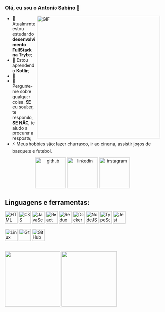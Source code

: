 ### Olá, eu sou o Antonio Sabino 👋

  <img align="right" alt="GIF" src="http://clubedosgeeks.com.br/wp-content/uploads/2016/01/funcionou.gif" width="400px" />

- 🔭 Atualmente estou estudando **desenvolvimento FullStack na Trybe**;
- 🌱 Estou aprendendo **Kotlin**;
- 🤔 
- 💬 Pergunte-me sobre qualquer coisa, **SE** eu souber, te respondo, **SE NÃO**, te ajudo a procurar a resposta;
- ⚡ Meus hobbies são: fazer churrasco, ir ao cinema, assistir jogos de basquete e futebol.

<p align="center">
	<a href="https://github.com/AntonioSabino"><img alt="github" width="100" height="100" src="https://img.icons8.com/clouds/100/000000/github.png"/></a>
	<a href="https://www.linkedin.com/in/antoniosabinojr/"><img alt="linkedin" width="100" height="100" src="https://img.icons8.com/clouds/100/000000/linkedin.png"/></a>
	<a href="https://www.instagram.com/sabinooantonio/"><img alt="instagram" width="100" height="100" src="https://img.icons8.com/clouds/100/000000/instagram.png"/></a>
</p>

## Linguagens e ferramentas:
<p align="left">
  <img src="https://cdn.jsdelivr.net/gh/devicons/devicon/icons/html5/html5-original.svg" alt="HTML" width="40" height="40"/></li>
  <img src="https://cdn.jsdelivr.net/gh/devicons/devicon/icons/css3/css3-original.svg" alt="CSS" width="40" height="40"/>
  <img src="https://cdn.jsdelivr.net/gh/devicons/devicon/icons/javascript/javascript-original.svg" alt="JavaScript" width="40" height="40"/>
  <img src="https://cdn.jsdelivr.net/gh/devicons/devicon/icons/react/react-original.svg" alt="React" width="40" height="40"/>
  <img src="https://cdn.jsdelivr.net/gh/devicons/devicon/icons/redux/redux-original.svg" alt="Redux" width="40" height="40"/>
  <img src="https://cdn.jsdelivr.net/gh/devicons/devicon/icons/docker/docker-original.svg" alt="Docker" width="40" height="40"/>
  <img src="https://cdn.jsdelivr.net/gh/devicons/devicon/icons/nodejs/nodejs-original.svg" alt="NodeJS" width="40" height="40"/>
  <img src="https://cdn.jsdelivr.net/gh/devicons/devicon/icons/typescript/typescript-original.svg" alt="TypeScript" width="40" height="40"/> 
  <img src="https://cdn.jsdelivr.net/gh/devicons/devicon/icons/jest/jest-plain.svg" alt="Jest" width="40" height="40"/>
</p>

<p>
  <img src="https://cdn.jsdelivr.net/gh/devicons/devicon/icons/linux/linux-original.svg" alt="Linux" width="40" height="40" />
  <img src="https://cdn.jsdelivr.net/gh/devicons/devicon/icons/git/git-original.svg" alt="Git" width="40" height="40"/> 
  <img src="https://cdn.jsdelivr.net/gh/devicons/devicon/icons/github/github-original.svg" alt="GitHub" width="40" height="40" />
</p>

##
<p align="left">
<a href="https://github.com/AntonioSabino">
  <img height="180em" src="https://github-readme-stats-eight-theta.vercel.app/api?username=AntonioSabino&show_icons=true&theme=algolia&include_all_commits=true&count_private=true"/>
  <img height="180em" src="https://github-readme-stats-eight-theta.vercel.app/api/top-langs/?username=AntonioSabino&layout=compact&langs_count=8&theme=algolia"/>
</a>
</p>
